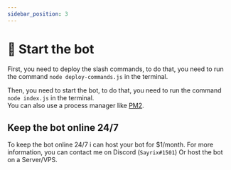 ```yaml
---
sidebar_position: 3
---
```


# 🚀 Start the bot

First, you need to deploy the slash commands, to do that, you need to run the command `node deploy-commands.js` in the terminal.

Then, you need to start the bot, to do that, you need to run the command `node index.js` in the terminal.	
You can also use a process manager like [PM2](https://pm2.keymetrics.io/).

## Keep the bot online 24/7

To keep the bot online 24/7 i can host your bot for $1/month. For more information, you can contact me on Discord (`Sayrix#1501`)
Or host the bot on a Server/VPS.